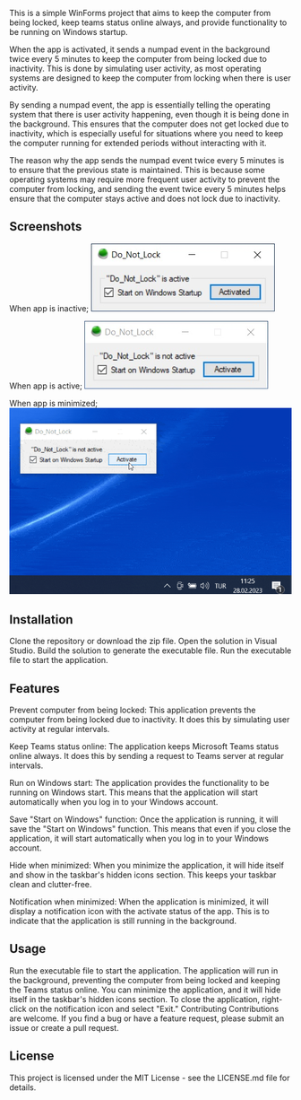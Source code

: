 This is a simple WinForms project that aims to keep the computer from being locked, keep teams status online always, and provide functionality to be running on Windows startup.

When the app is activated, it sends a numpad event in the background twice every 5 minutes to keep the computer from being locked due to inactivity. This is done by simulating user activity, as most operating systems are designed to keep the computer from locking when there is user activity.

By sending a numpad event, the app is essentially telling the operating system that there is user activity happening, even though it is being done in the background. This ensures that the computer does not get locked due to inactivity, which is especially useful for situations where you need to keep the computer running for extended periods without interacting with it.

The reason why the app sends the numpad event twice every 5 minutes is to ensure that the previous state is maintained. This is because some operating systems may require more frequent user activity to prevent the computer from locking, and sending the event twice every 5 minutes helps ensure that the computer stays active and does not lock due to inactivity.

## Screenshots
When app is inactive;
![](/WindowsFormsApplication1/screenshots/active.jpg)

When app is active;
![](/WindowsFormsApplication1/screenshots/not_active.jpg)

When app is minimized;
![](/WindowsFormsApplication1/screenshots/dontlock.gif)

## Installation
Clone the repository or download the zip file.
Open the solution in Visual Studio.
Build the solution to generate the executable file.
Run the executable file to start the application.

## Features
Prevent computer from being locked: This application prevents the computer from being locked due to inactivity. It does this by simulating user activity at regular intervals.

Keep Teams status online: The application keeps Microsoft Teams status online always. It does this by sending a request to Teams server at regular intervals.

Run on Windows start: The application provides the functionality to be running on Windows start. This means that the application will start automatically when you log in to your Windows account.

Save "Start on Windows" function: Once the application is running, it will save the "Start on Windows" function. This means that even if you close the application, it will start automatically when you log in to your Windows account.

Hide when minimized: When you minimize the application, it will hide itself and show in the taskbar's hidden icons section. This keeps your taskbar clean and clutter-free.

Notification when minimized: When the application is minimized, it will display a notification icon with the activate status of the app. This is to indicate that the application is still running in the background.

## Usage
Run the executable file to start the application.
The application will run in the background, preventing the computer from being locked and keeping the Teams status online.
You can minimize the application, and it will hide itself in the taskbar's hidden icons section.
To close the application, right-click on the notification icon and select "Exit."
Contributing
Contributions are welcome. If you find a bug or have a feature request, please submit an issue or create a pull request.

## License
This project is licensed under the MIT License - see the LICENSE.md file for details.
